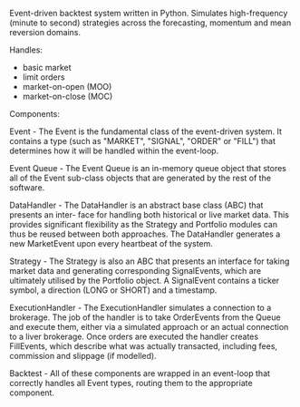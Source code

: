 Event-driven backtest system written in Python. Simulates high-frequency (minute to second) strategies across the forecasting, momentum
and mean reversion domains.

Handles: 
- basic market
- limit orders
- market-on-open (MOO)
- market-on-close (MOC)

Components:

Event - The Event is the fundamental class of the event-driven system. It contains
a type (such as "MARKET", "SIGNAL", "ORDER" or "FILL") that determines how it
will be handled within the event-loop.

Event Queue - The Event Queue is an in-memory queue object that stores all
of the Event sub-class objects that are generated by the rest of the software.

DataHandler - The DataHandler is an abstract base class (ABC) that presents an inter-
face for handling both historical or live market data. This provides significant flexibility
as the Strategy and Portfolio modules can thus be reused between both approaches. The
DataHandler generates a new MarketEvent upon every heartbeat of the system.

Strategy - The Strategy is also an ABC that presents an interface for taking market data
and generating corresponding SignalEvents, which are ultimately utilised by the Portfolio
object. A SignalEvent contains a ticker symbol, a direction (LONG or SHORT) and a
timestamp.

ExecutionHandler - The ExecutionHandler simulates a connection to a brokerage. The
job of the handler is to take OrderEvents from the Queue and execute them, either via a
simulated approach or an actual connection to a liver brokerage. Once orders are executed
the handler creates FillEvents, which describe what was actually transacted, including fees,
commission and slippage (if modelled).

Backtest - All of these components are wrapped in an event-loop that correctly handles
all Event types, routing them to the appropriate component.